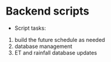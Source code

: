 # Backend scripts

  * Script tasks:
1. build the future schedule as needed
2. database management
3. ET and rainfall database updates
